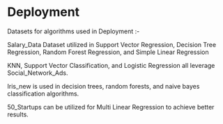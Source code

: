 # Deployment

Datasets for algorithms used in Deployment :-

Salary_Data Dataset utilized in Support Vector Regression, Decision Tree Regression, Random Forest Regression, and Simple Linear Regression

KNN, Support Vector Classification, and Logistic Regression all leverage Social_Network_Ads.

Iris_new is used in decision trees, random forests, and naive bayes classification algorithms.

50_Startups can be utilized for Multi Linear Regression to achieve better results.
